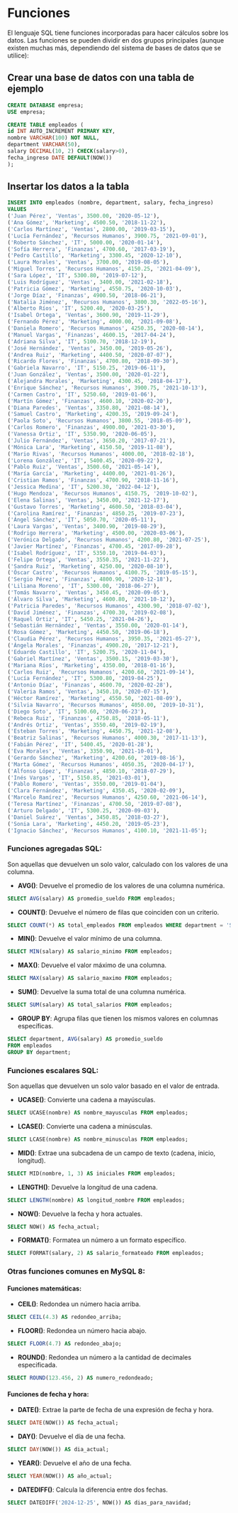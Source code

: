 # Funciones

El lenguaje SQL tiene funciones incorporadas para hacer cálculos sobre los datos. Las funciones
se pueden dividir en dos grupos principales (aunque existen muchas más, dependiendo del
sistema de bases de datos que se utilice):

## Crear una base de datos con una tabla de ejemplo
```sql
CREATE DATABASE empresa;
USE empresa;

CREATE TABLE empleados (
id INT AUTO_INCREMENT PRIMARY KEY,
nombre VARCHAR(100) NOT NULL,
department VARCHAR(50),
salary DECIMAL(10, 2) CHECK(salary>0),
fecha_ingreso DATE DEFAULT(NOW())
);
```
## Insertar los datos a la tabla
```sql
INSERT INTO empleados (nombre, department, salary, fecha_ingreso)
VALUES
('Juan Pérez', 'Ventas', 3500.00, '2020-05-12'),
('Ana Gómez', 'Marketing', 4500.50, '2018-11-22'),
('Carlos Martínez', 'Ventas', 2800.00, '2019-03-15'),
('Lucía Fernández', 'Recursos Humanos', 3900.75, '2021-09-01'),
('Roberto Sánchez', 'IT', 5000.00, '2020-01-14'),
('Sofía Herrera', 'Finanzas', 4700.60, '2017-03-19'),
('Pedro Castillo', 'Marketing', 3300.45, '2020-12-10'),
('Laura Morales', 'Ventas', 3700.00, '2019-08-05'),
('Miguel Torres', 'Recursos Humanos', 4150.25, '2021-04-09'),
('Sara López', 'IT', 5300.80, '2019-07-12'),
('Luis Rodríguez', 'Ventas', 3400.00, '2021-02-18'),
('Patricia Gómez', 'Marketing', 4550.75, '2020-10-03'),
('Jorge Díaz', 'Finanzas', 4900.50, '2018-06-21'),
('Natalia Jiménez', 'Recursos Humanos', 3800.30, '2022-05-16'),
('Alberto Ríos', 'IT', 5200.40, '2020-03-25'),
('Isabel Ortega', 'Ventas', 3600.90, '2019-11-29'),
('Fernando Pérez', 'Marketing', 4000.00, '2021-09-08'),
('Daniela Romero', 'Recursos Humanos', 4250.35, '2020-08-14'),
('Manuel Vargas', 'Finanzas', 4600.15, '2017-04-24'),
('Adriana Silva', 'IT', 5100.70, '2018-12-19'),
('José Hernández', 'Ventas', 3450.00, '2019-05-26'),
('Andrea Ruiz', 'Marketing', 4400.50, '2020-07-07'),
('Ricardo Flores', 'Finanzas', 4700.80, '2018-09-30'),
('Gabriela Navarro', 'IT', 5150.25, '2019-06-11'),
('Juan González', 'Ventas', 3500.00, '2020-01-22'),
('Alejandra Morales', 'Marketing', 4300.45, '2018-04-17'),
('Enrique Sánchez', 'Recursos Humanos', 3900.75, '2021-10-13'),
('Carmen Castro', 'IT', 5250.60, '2019-01-06'),
('Martín Gómez', 'Finanzas', 4600.10, '2020-02-20'),
('Diana Paredes', 'Ventas', 3350.80, '2021-08-14'),
('Samuel Castro', 'Marketing', 4200.35, '2019-09-24'),
('Paola Soto', 'Recursos Humanos', 3800.55, '2018-05-09'),
('Carlos Romero', 'Finanzas', 4900.00, '2021-03-30'),
('Vanessa Ortiz', 'IT', 5350.90, '2020-06-05'),
('Julio Fernández', 'Ventas', 3650.20, '2017-07-21'),
('Mónica Lara', 'Marketing', 4150.50, '2019-11-08'),
('Mario Rivas', 'Recursos Humanos', 4000.00, '2018-02-18'),
('Lorena González', 'IT', 5400.45, '2020-09-22'),
('Pablo Ruiz', 'Ventas', 3500.60, '2021-05-14'),
('María García', 'Marketing', 4400.00, '2021-01-26'),
('Cristian Ramos', 'Finanzas', 4700.90, '2018-11-16'),
('Jessica Medina', 'IT', 5200.30, '2022-04-12'),
('Hugo Mendoza', 'Recursos Humanos', 4150.75, '2019-10-02'),
('Elena Salinas', 'Ventas', 3450.00, '2021-12-17'),
('Gustavo Torres', 'Marketing', 4600.50, '2018-03-04'),
('Carolina Ramírez', 'Finanzas', 4850.25, '2019-07-23'),
('Ángel Sánchez', 'IT', 5050.70, '2020-05-11'),
('Laura Vargas', 'Ventas', 3400.90, '2019-08-29'),
('Rodrigo Herrera', 'Marketing', 4500.00, '2020-03-06'),
('Verónica Delgado', 'Recursos Humanos', 4200.80, '2021-07-25'),
('Javier Martínez', 'Finanzas', 4700.45, '2017-09-28'),
('Isabel Rodríguez', 'IT', 5350.10, '2019-04-03'),
('Felipe Ortega', 'Ventas', 3550.35, '2021-11-22'),
('Sandra Ruiz', 'Marketing', 4250.00, '2020-08-10'),
('Óscar Castro', 'Recursos Humanos', 4100.75, '2019-05-15'),
('Sergio Pérez', 'Finanzas', 4800.90, '2020-12-18'),
('Liliana Moreno', 'IT', 5300.00, '2018-06-27'),
('Tomás Navarro', 'Ventas', 3450.45, '2020-09-05'),
('Álvaro Silva', 'Marketing', 4600.80, '2021-10-12'),
('Patricia Paredes', 'Recursos Humanos', 4300.90, '2018-07-02'),
('David Jiménez', 'Finanzas', 4700.30, '2019-02-08'),
('Raquel Ortiz', 'IT', 5450.25, '2021-04-26'),
('Sebastián Hernández', 'Ventas', 3550.00, '2020-01-14'),
('Rosa Gómez', 'Marketing', 4450.50, '2019-06-18'),
('Claudia Pérez', 'Recursos Humanos', 3950.35, '2021-05-27'),
('Ángela Morales', 'Finanzas', 4900.20, '2017-12-21'),
('Eduardo Castillo', 'IT', 5200.75, '2020-11-04'),
('Gabriel Martínez', 'Ventas', 3500.15, '2019-03-30'),
('Mariana Ríos', 'Marketing', 4350.00, '2018-01-16'),
('Carlos Ruiz', 'Recursos Humanos', 4200.60, '2021-09-14'),
('Lucía Fernández', 'IT', 5300.80, '2019-04-25'),
('Antonio Díaz', 'Finanzas', 4600.70, '2020-02-28'),
('Valeria Ramos', 'Ventas', 3450.10, '2020-07-15'),
('Héctor Ramírez', 'Marketing', 4550.50, '2021-08-09'),
('Silvia Navarro', 'Recursos Humanos', 4050.00, '2019-10-31'),
('Diego Soto', 'IT', 5100.60, '2020-06-23'),
('Rebeca Ruiz', 'Finanzas', 4750.85, '2018-05-11'),
('Andrés Ortiz', 'Ventas', 3550.40, '2019-02-19'),
('Esteban Torres', 'Marketing', 4450.75, '2021-12-08'),
('Beatriz Salinas', 'Recursos Humanos', 4000.30, '2017-11-13'),
('Fabián Pérez', 'IT', 5400.45, '2020-01-28'),
('Eva Morales', 'Ventas', 3350.90, '2021-10-01'),
('Gerardo Sánchez', 'Marketing', 4200.60, '2019-08-16'),
('Marta Gómez', 'Recursos Humanos', 4050.35, '2020-04-17'),
('Alfonso López', 'Finanzas', 4850.10, '2018-07-29'),
('Inés Vargas', 'IT', 5150.85, '2021-03-01'),
('Pablo Romero', 'Ventas', 3550.00, '2019-01-04'),
('Clara Fernández', 'Marketing', 4350.45, '2020-02-09'),
('Marcelo Ramírez', 'Recursos Humanos', 4250.60, '2021-06-14'),
('Teresa Martínez', 'Finanzas', 4700.50, '2019-07-08'),
('Arturo Delgado', 'IT', 5300.25, '2020-09-03'),
('Daniel Suárez', 'Ventas', 3450.85, '2018-03-27'),
('Sonia Lara', 'Marketing', 4450.20, '2019-05-23'),
('Ignacio Sánchez', 'Recursos Humanos', 4100.10, '2021-11-05');
```
### Funciones agregadas SQL:

Son aquellas que devuelven un solo valor, calculado con los valores de una columna.

* **AVG()**: Devuelve el promedio de los valores de una columna numérica.
```sql
SELECT AVG(salary) AS promedio_sueldo FROM empleados;
```
* **COUNT()**: Devuelve el número de filas que coinciden con un criterio.
```sql
SELECT COUNT(*) AS total_empleados FROM empleados WHERE department = 'Sales';
```
* **MIN()**: Devuelve el valor mínimo de una columna.
```sql
SELECT MIN(salary) AS salario_minimo FROM empleados;
```
* **MAX()**: Devuelve el valor máximo de una columna.
```sql
SELECT MAX(salary) AS salario_maximo FROM empleados;
```
* **SUM()**: Devuelve la suma total de una columna numérica.
```sql
SELECT SUM(salary) AS total_salarios FROM empleados;
```
* **GROUP BY**: Agrupa filas que tienen los mismos valores en columnas específicas.
```sql
SELECT department, AVG(salary) AS promedio_sueldo
FROM empleados
GROUP BY department;
```

### Funciones escalares SQL:
Son aquellas que devuelven un solo valor basado en el valor de entrada.

* **UCASE()**: Convierte una cadena a mayúsculas.
```sql
SELECT UCASE(nombre) AS nombre_mayusculas FROM empleados;
```
* **LCASE()**: Convierte una cadena a minúsculas.
```sql
SELECT LCASE(nombre) AS nombre_minusculas FROM empleados;
```
* **MID()**: Extrae una subcadena de un campo de texto (cadena, inicio, longitud).
```sql
SELECT MID(nombre, 1, 3) AS iniciales FROM empleados;
```
* **LENGTH()**: Devuelve la longitud de una cadena.
```sql
SELECT LENGTH(nombre) AS longitud_nombre FROM empleados;
```
* **NOW()**: Devuelve la fecha y hora actuales.
```sql
SELECT NOW() AS fecha_actual;
```
* **FORMAT()**: Formatea un número a un formato específico.
```sql
SELECT FORMAT(salary, 2) AS salario_formateado FROM empleados;
```
### Otras funciones comunes en MySQL 8:
#### Funciones matemáticas:

* **CEIL()**: Redondea un número hacia arriba.
```sql
SELECT CEIL(4.3) AS redondeo_arriba;
```
* **FLOOR()**: Redondea un número hacia abajo.
```sql
SELECT FLOOR(4.7) AS redondeo_abajo;
```
* **ROUND()**: Redondea un número a la cantidad de decimales especificada.
```sql
SELECT ROUND(123.456, 2) AS numero_redondeado;
```
#### Funciones de fecha y hora:
* **DATE()**: Extrae la parte de fecha de una expresión de fecha y hora.
```sql
SELECT DATE(NOW()) AS fecha_actual;
```
* **DAY()**: Devuelve el día de una fecha.
```sql
SELECT DAY(NOW()) AS dia_actual;
```
* **YEAR()**: Devuelve el año de una fecha.
```sql
SELECT YEAR(NOW()) AS año_actual;
```
* **DATEDIFF()**: Calcula la diferencia entre dos fechas.
```sql
SELECT DATEDIFF('2024-12-25', NOW()) AS dias_para_navidad;
```
